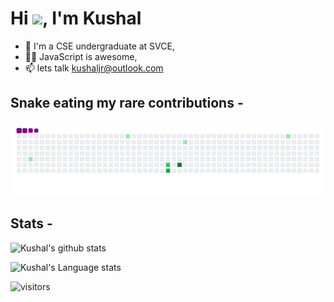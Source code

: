 # Hi <img src="https://github.com/TheDudeThatCode/TheDudeThatCode/blob/master/Assets/Hi.gif" width="29px">, I'm Kushal

- 🌱 I'm a CSE undergraduate at SVCE,
- 🐱‍💻 JavaScript is awesome,
- 📫 lets talk kushaljr@outlook.com

## Snake eating my rare contributions -

![snake gif](https://github.com/kushal-jr/Kushal-jr/blob/output/github-contribution-grid-snake.gif)

## Stats -

![Kushal's github stats](https://github-readme-stats.vercel.app/api?username=kushal-jr&show_icons=true&hide_border=true)&nbsp;&nbsp;

![Kushal's Language stats](https://github-readme-stats-eight-theta.vercel.app/api/top-langs/?username=kushal-jr&layout=compact&langs_count=8&hide_border=true)

![visitors](https://visitor-badge.laobi.icu/badge?page_id=kushal-jr.Kushal-jr)
